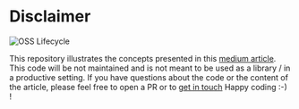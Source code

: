 # Disclaimer
![OSS Lifecycle](https://img.shields.io/badge/osslifecycle-retired-red)

This repository illustrates the concepts presented in this [medium article](https://medium.com/@omar-kacimi/implementing-a-load-balanced-ecs-service-using-the-aws-cdk-lessons-learned-e14bf4c7bd75). This code will be not maintained and is not meant to be used as a library / in a productive setting. If you have questions about the code or the content of the article, please feel free to open a PR or to [get in touch](mailto:omar.kacimi@otto.de) Happy coding :-) !
